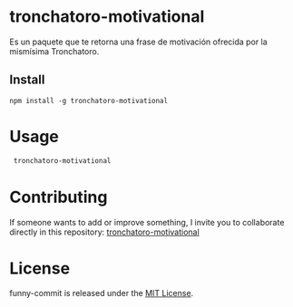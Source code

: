 # tronchatoro-motivational
Es un paquete que te retorna una frase de motivación ofrecida por la mismísima Tronchatoro.
## Install

```npm
npm install -g tronchatoro-motivational
```

# Usage

```bash
 tronchatoro-motivational
```

# Contributing

If someone wants to add or improve something, I invite you to collaborate directly in this repository: [tronchatoro-motivational](https://github.com/edd0214/tronchatoro-motivational.git)

# License

funny-commit is released under the [MIT License](https://opensource.org/licenses/MIT).